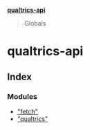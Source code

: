 **[qualtrics-api](README.md)**

> Globals

# qualtrics-api

## Index

### Modules

* ["fetch"](modules/_fetch_.md)
* ["qualtrics"](modules/_qualtrics_.md)
